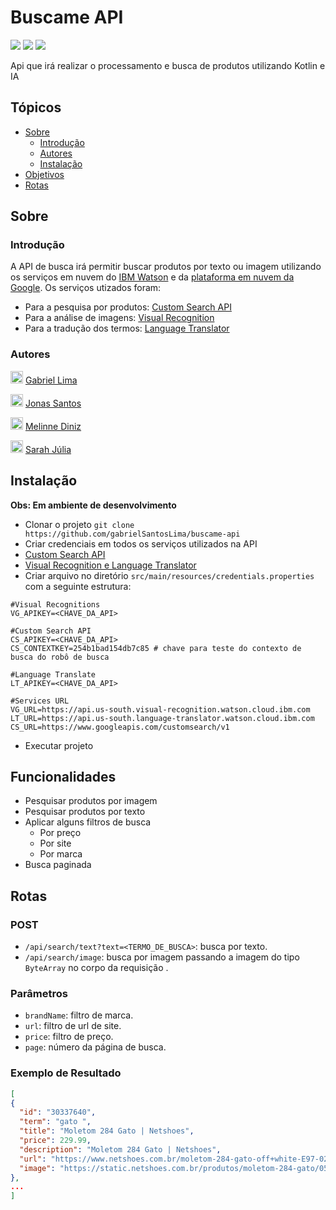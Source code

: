 # Buscame API
<p>
<img src="https://img.shields.io/github/stars/gabrielSantosLima/buscame-api">
<img src="https://img.shields.io/github/forks/gabrielSantosLima/buscame-api">
<img src="https://img.shields.io/github/issues/gabrielSantosLima/buscame-api">
</p>
<p>
  Api que irá realizar o processamento e busca de produtos utilizando Kotlin e IA
</p>

## Tópicos
- <a href="#sobre">Sobre</a>
  - <a href="#introdução">Introdução</a>
  - <a href="#autores">Autores</a>
  - <a href="#instalação">Instalação</a>
- <a href="#funcionalidades">Objetivos</a>
- <a href="#rotas">Rotas</a>

## Sobre
### Introdução
A API de busca irá permitir buscar produtos por texto ou imagem utilizando os serviços em nuvem do [IBM Watson](https://cloud.ibm.com/) e da [plataforma em nuvem da Google](https://console.cloud.google.com/?hl=pt-BR). Os serviços utizados foram:
- Para a pesquisa por produtos: [Custom Search API](https://developers.google.com/custom-search/v1/overview)
- Para a análise de imagens: [Visual Recognition](https://www.ibm.com/br-pt/cloud/watson-visual-recognition)
- Para a tradução dos termos: [Language Translator](https://www.ibm.com/watson/services/language-translator/)

### Autores
<p>
  <img src="https://github.com/gabrielSantosLima.png" width=20 alt="Gabriel Lima">
  <a href="">Gabriel Lima</a>
</p>
<p>
  <img src="https://github.com/jonasjss.png" width=20 alt="Jonas Santos">
  <a href="">Jonas Santos</a>
</p>
<p>
  <img src="https://github.com/melinnediniz.png" width=20 alt="Melinne Diniz">
  <a href="">Melinne Diniz</a>
</p>
<p>
  <img src="https://github.com/sarahj315.png" width=20 alt="Sarah Júlia">
  <a href="">Sarah Júlia</a>
</p>

## Instalação

**Obs: Em ambiente de desenvolvimento**

- Clonar o projeto `git clone https://github.com/gabrielSantosLima/buscame-api`
- Criar credenciais em todos os serviços utilizados na API
 - [Custom Search API](https://cloud.google.com/docs/authentication/api-keys?hl=pt-BR&visit_id=637441536431321652-2520210197&rd=1)
 - [Visual Recognition e Language Translator](https://cloud.ibm.com/docs/watson?topic=watson-iam)
- Criar arquivo no diretório `src/main/resources/credentials.properties` com a seguinte estrutura:
```
#Visual Recognitions
VG_APIKEY=<CHAVE_DA_API>

#Custom Search API
CS_APIKEY=<CHAVE_DA_API>
CS_CONTEXTKEY=254b1bad154db7c85 # chave para teste do contexto de busca do robô de busca

#Language Translate
LT_APIKEY=<CHAVE_DA_API>

#Services URL
VG_URL=https://api.us-south.visual-recognition.watson.cloud.ibm.com
LT_URL=https://api.us-south.language-translator.watson.cloud.ibm.com
CS_URL=https://www.googleapis.com/customsearch/v1
```
- Executar projeto

## Funcionalidades
- Pesquisar produtos por imagem
- Pesquisar produtos por texto
- Aplicar alguns filtros de busca
  - Por preço
  - Por site
  - Por marca
- Busca paginada

## Rotas
### POST
- `/api/search/text?text=<TERMO_DE_BUSCA>`: busca por texto.
- `/api/search/image`: busca por imagem passando a imagem do tipo `ByteArray` no corpo da requisição .

### Parâmetros
- `brandName`: filtro de marca.
- `url`: filtro de url de site.
- `price`: filtro de preço.
- `page`: número da página de busca.

### Exemplo de Resultado
```json
[
{
  "id": "30337640",
  "term": "gato ",
  "title": "Moletom 284 Gato | Netshoes",
  "price": 229.99,
  "description": "Moletom 284 Gato | Netshoes",
  "url": "https://www.netshoes.com.br/moletom-284-gato-off+white-E97-0265-205",
  "image": "https://static.netshoes.com.br/produtos/moletom-284-gato/05/E97-0265-205/E97-0265-205_zoom1.jpg?ims=544x"
},
...
]
```
